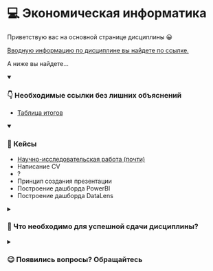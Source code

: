 # 💻 Экономическая информатика

Приветствую вас на основной странице дисциплины 😀

[Вводную информацию по дисциплине вы найдете по ссылке.](https://docs.google.com/presentation/d/1TuVMo3OWKKdNNdHZhv9TOBOhHJwDJiJqXYxbgtkz05A/edit?usp=sharing)

А ниже вы найдете...

<details open> 
  <summary><h3>👇 Необходимые ссылки без лишних объяснений</h3></summary>
    
  * [Таблица итогов](https://docs.google.com/spreadsheets/d/1d26zwiDycBKViWpkPtwtSfdzbZC5ozoqUPd_xTEEcNM/edit?usp=sharing)

</details>

<details open> 
  <summary><h3>📝 Кейсы</h3></summary>

  * [Научно-исследовательская работа (почти)](./01_research_paper/)
  * Написание CV
  * ?
  * Принцип создания презентации
  * Построение дашборда PowerBI
  * Построение дашборда DataLens
  
</details>

<details> 
  <summary><h3>🏅 Что необходимо для успешной сдачи дисциплины?</h3></summary>

  Дисциплина включает в себя разбор кейсов, связанных с работой с офисным программным обеспечением.
  
  Для успешной сдачи дисциплины необходимо **выполнить 8 кейсов.**
  
  За каждое задание вы получаете балл.
  
  Баллы | Оценка
  :-- | :--
  8-7 баллов | Отлично
  6-5 балла | Хорошо
  4-3 балла | Удовлетворительно
  2-0 баллов | Неудовлетворительно
  
  К концу семестра вы получаете оценку согласно полученным баллам.
  
  * Если оценка вас устраивает, то вы ее получаете.
  
  * Если оценка вас не устраивает, то вы можете прийти на экзамен и попытаться ее повысить.
  
  Все сведения об текущей успеваемости вы можете найти по ссылке https://docs.google.com/spreadsheets/d/1d26zwiDycBKViWpkPtwtSfdzbZC5ozoqUPd_xTEEcNM/edit?usp=sharing

</details>

<details> 
  <summary><h3>😉 Появились вопросы? Обращайтесь</h3></summary>

  *Пышков Никита Игоревич,*

  *Старший преподаватель кафедры Теории и систем отраслевого управления*

  *Института отраслевого менеджмента РАНХиГС.*

  phone: +7(995)904-27-38

  telegram: [@pyshkovni](https://t.me/pyshkovni)

  email: [pyshkov-ni@ranepa.ru](mailto:pyshkov-ni@ranepa.ru)

</details>
